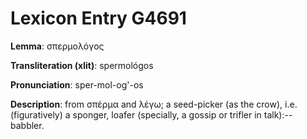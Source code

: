 # Lexicon Entry G4691

**Lemma**: σπερμολόγος

**Transliteration (xlit)**: spermológos

**Pronunciation**: sper-mol-og'-os

**Description**:
from σπέρμα and λέγω; a seed-picker (as the crow), i.e. (figuratively) a sponger, loafer (specially, a gossip or trifler in talk):--babbler.
